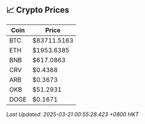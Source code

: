 ## 📈 Crypto Prices

| Coin | Price |
| ---- | ----- |
| BTC | $83711.5163 |
| ETH | $1953.6385 |
| BNB | $617.0863 |
| CRV | $0.4388 |
| ARB | $0.3673 |
| OKB | $51.2931 |
| DOGE | $0.1671 |

_Last Updated: 2025-03-21 00:55:28.423 +0800 HKT_